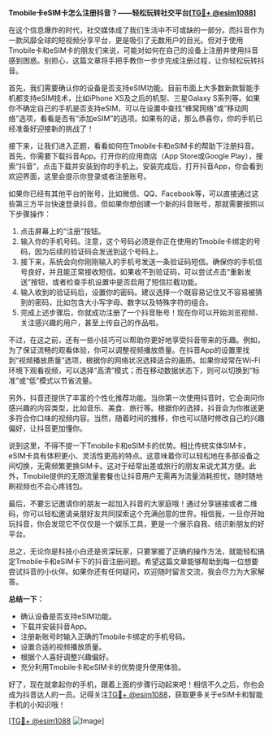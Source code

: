 **Tmobile卡eSIM卡怎么注册抖音？——轻松玩转社交平台[[TG💪+ @esim1088](https://t.me/s/esim1088)]**

在这个信息爆炸的时代，社交媒体成了我们生活中不可或缺的一部分。而抖音作为一款风靡全球的短视频分享平台，更是吸引了无数用户的目光。但对于使用Tmobile卡和eSIM卡的朋友们来说，可能对如何在自己的设备上注册并使用抖音感到困惑。别担心，这篇文章将手把手教你一步步完成注册过程，让你轻松玩转抖音。

首先，我们需要确认你的设备是否支持eSIM功能。目前市面上大多数新款智能手机都支持eSIM技术，比如iPhone XS及之后的机型、三星Galaxy S系列等。如果你不确定自己的手机是否支持eSIM，可以在设置中查找“蜂窝网络”或“移动网络”选项，看看是否有“添加eSIM”的选项。如果有的话，那么恭喜你，你的手机已经准备好迎接新的挑战了！

接下来，让我们进入正题，看看如何在Tmobile卡和eSIM卡的帮助下注册抖音。首先，你需要下载抖音App。打开你的应用商店（App Store或Google Play），搜索“抖音”，点击下载并安装到你的手机上。安装完成后，打开抖音App，你会看到欢迎界面，这里会提示你登录或者注册账号。

如果你已经有其他平台的账号，比如微信、QQ、Facebook等，可以直接通过这些第三方平台快速登录抖音。但如果你想创建一个新的抖音账号，那就需要按照以下步骤操作：

1. 点击屏幕上的“注册”按钮。
2. 输入你的手机号码。注意，这个号码必须是你正在使用的Tmobile卡绑定的号码，因为后续的验证码会发送到这个号码上。
3. 接下来，系统会向你刚刚输入的手机号发送一条验证码短信。确保你的手机信号良好，并且能正常接收短信。如果收不到验证码，可以尝试点击“重新发送”按钮，或者检查手机设置中是否启用了短信拦截功能。
4. 输入收到的验证码后，设置你的密码。建议选择一个既容易记住又不容易被猜到的密码，比如包含大小写字母、数字以及特殊字符的组合。
5. 完成上述步骤后，你就成功注册了一个抖音账号！现在你可以开始浏览视频、关注感兴趣的用户，甚至上传自己的作品啦。

不过，在这之前，还有一些小技巧可以帮助你更好地享受抖音带来的乐趣。例如，为了保证流畅的观看体验，你可以调整视频播放质量。在抖音App的设置里找到“视频播放质量”选项，根据你的网络状况选择适合的画质。如果你经常在Wi-Fi环境下观看视频，可以选择“高清”模式；而在移动数据状态下，则可以切换到“标准”或“低”模式以节省流量。

另外，抖音还提供了丰富的个性化推荐功能。当你第一次使用抖音时，它会询问你感兴趣的内容类型，比如音乐、美食、旅行等。根据你的选择，抖音会为你推送更多符合你口味的视频内容。当然，随着时间的推移，你也可以随时修改自己的兴趣偏好，让抖音更加懂你。

说到这里，不得不提一下Tmobile卡和eSIM卡的优势。相比传统实体SIM卡，eSIM卡具有体积更小、灵活性更高的特点。这意味着你可以轻松地在多部设备之间切换，无需频繁更换SIM卡。这对于经常出差或旅行的朋友来说尤其方便。此外，Tmobile提供的无限流量套餐也让抖音用户无需再为流量消耗担忧，随时随地刷视频也不会心疼钱包。

最后，不要忘记邀请你的朋友一起加入抖音的大家庭哦！通过分享链接或者二维码，你可以轻松邀请亲朋好友共同探索这个充满创意的世界。相信我，一旦你开始玩抖音，你会发现它不仅仅是一个娱乐工具，更是一个展示自我、结识新朋友的好平台。

总之，无论你是科技小白还是资深玩家，只要掌握了正确的操作方法，就能轻松搞定Tmobile卡和eSIM卡下的抖音注册问题。希望这篇文章能够帮助到每一位想要尝试抖音的小伙伴。如果你还有任何疑问，欢迎随时留言交流，我会尽力为大家解答。

**总结一下：**
- 确认设备是否支持eSIM功能。
- 下载并安装抖音App。
- 注册新账号时输入正确的Tmobile卡绑定的手机号码。
- 设置合适的视频播放质量。
- 根据个人喜好调整兴趣偏好。
- 充分利用Tmobile卡和eSIM卡的优势提升使用体验。

好了，现在就拿起你的手机，跟着上面的步骤行动起来吧！相信不久之后，你也会成为抖音达人的一员。记得关注[TG💪+ @esim1088](https://t.me/s/esim1088)，获取更多关于eSIM卡和智能手机的小知识哦！

[[TG💪+ @esim1088](https://t.me/s/esim1088) ![Image](https://i.postimg.cc/4NQfJmqS/Snipaste-2025-05-13-00-14-12.png)]
